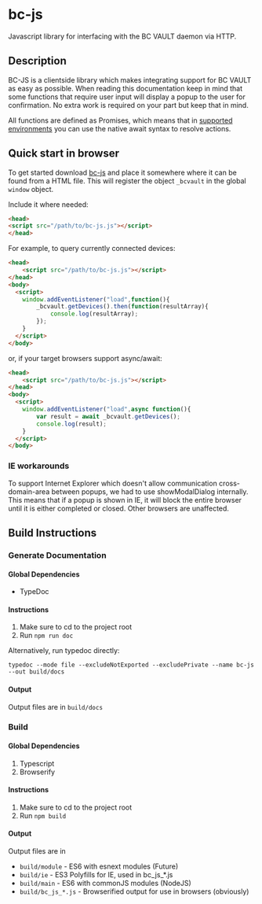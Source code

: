 # bc-js

Javascript library for interfacing with the BC VAULT daemon via HTTP.

## Description


BC-JS is a clientside library which makes integrating support for BC VAULT as easy as possible. When reading this documentation keep in mind that some functions that require user input will display a popup to the user for confirmation. No extra work is required on your part but keep that in mind. 

All functions are defined as Promises, which means that in [supported environments](https://caniuse.com/#feat=async-functions) you can use the native await syntax to resolve actions.


## Quick start in browser

To get started download [bc-js](#) and place it somewhere where it can be found from a HTML file. This will register the object `_bcvault` in the global `window` object.

Include it where needed:
```html
<head>
<script src="/path/to/bc-js.js"></script>
</head>
```

For example, to query currently connected devices:

```html
<head>
	<script src="/path/to/bc-js.js"></script>
</head>
<body>
  <script>
    window.addEventListener("load",function(){
		_bcvault.getDevices().then(function(resultArray){
            console.log(resultArray);
        });
    }
  </script>
</body>

```
or, if your target browsers support async/await:

```html
<head>
	<script src="/path/to/bc-js.js"></script>
</head>
<body>
  <script>
    window.addEventListener("load",async function(){
        var result = await _bcvault.getDevices();
        console.log(result);
    }
  </script>
</body>

```


### IE workarounds

To support Internet Explorer which doesn't allow communication cross-domain-area between popups, we had to use showModalDialog internally. This means that if a popup is shown in IE, it will block the entire browser until it is either completed or closed. Other browsers are unaffected.


## Build Instructions


### Generate Documentation

#### Global Dependencies

 - TypeDoc

#### Instructions

1. Make sure to cd to the project root
1. Run `npm run doc`

Alternatively, run typedoc directly:

`typedoc --mode file --excludeNotExported --excludePrivate --name bc-js --out build/docs`

#### Output

Output files are in `build/docs`

### Build

#### Global Dependencies

1. Typescript
1. Browserify

#### Instructions


1. Make sure to cd to the project root
1. Run `npm build`

#### Output

Output files are in
 - `build/module` - ES6 with esnext modules (Future)
 - `build/ie` - ES3 Polyfills for IE, used in bc_js_*.js
 - `build/main` - ES6 with commonJS modules (NodeJS)
 - `build/bc_js_*.js` - Browserified output for use in browsers (obviously)